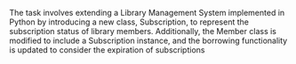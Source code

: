 The task involves extending a Library Management System implemented in Python by introducing a new class, Subscription, to represent the subscription status of library members. Additionally, the Member class is modified to include a Subscription instance, and the borrowing functionality is updated to consider the expiration of subscriptions
